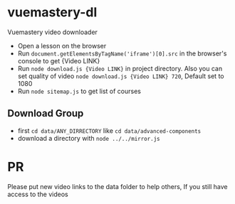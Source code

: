 # vuemastery-dl
Vuemastery video downloader

* Open a lesson on the browser
* Run `document.getElementsByTagName('iframe')[0].src` in the browser's console to get {Video LINK}
* Run `node download.js {Video LINK}` in project directory. Also you can set quality of video `node download.js {Video LINK} 720`, Default set to 1080
* Run `node sitemap.js` to get list of courses

## Download Group
* first `cd data/ANY_DIRRECTORY` like `cd data/advanced-components`
* download a directory with `node ../../mirror.js`


# PR
Please put new video links to the data folder to help others, If you still have access to the videos
